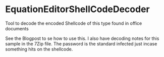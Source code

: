 # EquationEditorShellCodeDecoder
Tool to decode the encoded Shellcode of this type found in office documents

See the Blogpost to se how to use this.
I also have decoding notes for this sample in the 7Zip file.
The password is the standard infected just incase something hits on the shellcode.
